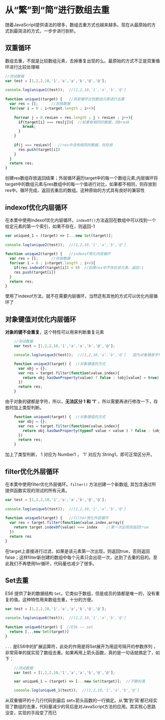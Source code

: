 # 从“繁”到“简”进行数组去重

随着JavaScript提供语法的增多，数组去重方式也越来越多。现在从最原始的方式到最简洁的方式，一步步进行剖析。

## 双重循环

数组去重，不就是比较数组元素，去掉重复出现的么。最原始的方式不正是双重循环进行比较处理嘛

```js
//测试数据
var test = [1,2,2,10,'1','a','a','b','@','@'];
 
console.log(unique1(test));  //[1,2,10,'1','a','b','@']
 
function unique1(target) {   //双层循环比较数组元素进行去重
  var res = [];      //存放数据
  for(var i = 0 ; i<target.length ; i++){
 
    for(var j = 0,resLen = res.length ; j < resLen ; j++){
      if(target[i] === res[j]){  //如果有相同的数据，则break
        break;
      }
    }
 
    if(j === resLen){   //res中没有相同的数据，则存放
      res.push(target[i])
    }
  }
  return res;
}
```
创建res数组存放返回结果；外层循环遍历target中的每一个数组元素,内层循环将target中的数组元素与res数组中的每一个值进行对比，如果都不相同，则存放到res中。循环完成，返回去重后的数组。这种原始的方式具有良好的兼容性

## indexof优化内层循环

在本栗中使用indexof优化内层循环。`indexOf()`方法返回在数组中可以找到一个给定元素的第一个索引，如果不存在，则返回-1

```js
var unique4_1 = (target) => [...new Set(target)];
 
console.log(unique2(test));  //[1,2,10,'1','a','b','@']
 
function unique2(target) {   //indexof简化内层循环
  var res = [];      //存放数据
  for(var i = 0 ; i<target.length ; i++){
    if(res.indexOf(target[i]) < 0)  //如果res中不存在该元素，返回-1
    res.push(target[i])
  }
  return res;
}
```
使用了indexof方法，就不在需要内层循环，当然还有其他的方式可以优化内层循环了

## 对象键值对优化内层循环

**对象的键不会重复**，这个特性可以用来判断重复元素

```js
    //测试数据
    var test = [1,2,2,10,'1','a','a','b','@','@'];

    console.log(unique3(test));  //[1,2,10,'a','b','@']   因为对象键是字符串 所以此种方式会认为 1 和 '1' 是相同的

    function unique3(target) {  //对象键值的方式
      var obj = {};
      var res = target.filter(function(value,index){
        return obj.hasOwnProperty(value) ? false : (obj[value] = true);
      })
      return res;
    }
```
由于对象的键都是字符，所以，**无法区分 1 和  '1'** ，所以需要再进行修改一下，存放时加上类型判断。
```js
    function unique4(target) {  //对象键值的方式
      var obj = {};
      var res = target.filter(function(value,index){
        return obj.hasOwnProperty(typeof value + value ) ? false : (obj[typeof value + value] = true);
      })
      return res;
    }
```
加上了类型判断， 1 对应为 Number1 ， '1' 对应为 String1，即可正常区分开。

## filter优化外层循环
在本栗中使用filter优化外层循环。`filter()` 方法创建一个新数组, 其包含通过所提供函数实现的测试的所有元素。

```js
var test = [1,2,2,10,'1','a','a','b','@','@'];
 
console.log(unique5(test));  //[1,2,10,'1','a','b','@']
 
function unique5(target) {   //filter简化外层循环
  var res = target.filter(function(value,index,array){
    return target.indexOf(value) === index    //第一次出现则返回true
  })
  return res
}
```
在target上直接进行过滤，如果是该元素第一次出现，则返回true，否则返回false；这样filter新创建的数组中每个元素只会出现一次，达到了去重的目的。至此我们不再使用for循环，代码量也减少了很多。

## Set去重
ES6 提供了新的数据结构 `Set`。它类似于数组，但是成员的值都是唯一的，没有重复的值。这种特性用来数组去重，十分的方便。

```js
var test = [1,2,2,10,'1','a','a','b','@','@'];
 
console.log(unique6(test));  //[1,2,10,'1','a','b','@']
 
function unique6(target) {  //ES6 —— set
  return [...new Set(target)]
}
```
`...` 是ES6中的扩展运算符，此处的作用是将Set展开为用逗号隔开的参数序列 ， 非常简单的就实现了数组去重。如果再用上箭头函数，真的是一句话就搞定了，如下：

```js
    //测试数据
    var test = [1,2,2,10,'1','a','a','b','@','@'];

    var unique6_1 = (target) => [...new Set(target)];  //干脆利落

    console.log(unique6_1(test));  //[1,2,10,'1','a','b','@']
```

从双重循环的十几行代码到最后 set+箭头函数的一行搞定。从‘繁’到‘简’都已经实现了数组的去重，代码量减少的背后是对JavaScript方法的应用。其实核心思路没变，实现的手段变了而已